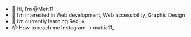 - 👋 Hi, I’m @Mett11
- 👀 I’m interested in Web development, Web accessibility, Graphic Design
- 🌱 I’m currently learning Redux
- 📫 How to reach me Instagram -> mattia11_

<!---
Mett11/Mett11 is a ✨ special ✨ repository because its `README.md` (this file) appears on your GitHub profile.
You can click the Preview link to take a look at your changes.
--->
